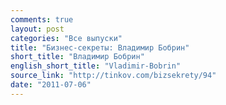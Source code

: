 ```yaml
---
comments: true
layout: post
categories: "Все выпуски"
title: "Бизнес-секреты: Владимир Бобрин"
short_title: "Владимир Бобрин"
english_short_title: "Vladimir-Bobrin"
source_link: "http://tinkov.com/bizsekrety/94"
date: "2011-07-06"
---
```

